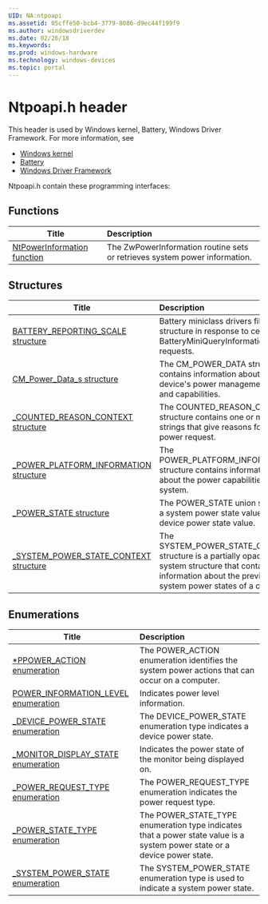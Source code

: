 ```yaml
---
UID: NA:ntpoapi
ms.assetid: 05cffe50-bcb4-3779-8086-d9ec44f199f9
ms.author: windowsdriverdev
ms.date: 02/26/18
ms.keywords: 
ms.prod: windows-hardware
ms.technology: windows-devices
ms.topic: portal
---
```


# Ntpoapi.h header



This header is used by Windows kernel, Battery, Windows Driver Framework. For more information, see
- [Windows kernel](../_kernel/index.md)
- [Battery](../_battery/index.md)
- [Windows Driver Framework](../_wdf/index.md)

Ntpoapi.h contain these programming interfaces:


## Functions

| Title   | Description   |
| ---- |:---- |
| [NtPowerInformation function](nf-ntpoapi-ntpowerinformation.md) | The ZwPowerInformation routine sets or retrieves system power information. |

## Structures

| Title   | Description   |
| ---- |:---- |
| [BATTERY_REPORTING_SCALE structure](ns-ntpoapi-battery_reporting_scale.md) | Battery miniclass drivers fill in this structure in response to certain BatteryMiniQueryInformation requests. |
| [CM_Power_Data_s structure](ns-ntpoapi-cm_power_data_s.md) | The CM_POWER_DATA structure contains information about a device's power management state and capabilities. |
| [_COUNTED_REASON_CONTEXT structure](ns-ntpoapi-_counted_reason_context.md) | The COUNTED_REASON_CONTEXT structure contains one or more strings that give reasons for a power request. |
| [_POWER_PLATFORM_INFORMATION structure](ns-ntpoapi-_power_platform_information.md) | The POWER_PLATFORM_INFORMATION structure contains information about the power capabilities of the system. |
| [_POWER_STATE structure](ns-ntpoapi-_power_state.md) | The POWER_STATE union specifies a system power state value or a device power state value. |
| [_SYSTEM_POWER_STATE_CONTEXT structure](ns-ntpoapi-_system_power_state_context.md) | The SYSTEM_POWER_STATE_CONTEXT structure is a partially opaque system structure that contains information about the previous system power states of a computer. |

## Enumerations

| Title   | Description   |
| ---- |:---- |
| [*PPOWER_ACTION enumeration](ne-ntpoapi-ppower_action.md) | The POWER_ACTION enumeration identifies the system power actions that can occur on a computer. |
| [POWER_INFORMATION_LEVEL enumeration](ne-ntpoapi-power_information_level.md) | Indicates power level information. |
| [_DEVICE_POWER_STATE enumeration](ne-ntpoapi-_device_power_state.md) | The DEVICE_POWER_STATE enumeration type indicates a device power state. |
| [_MONITOR_DISPLAY_STATE enumeration](ne-ntpoapi-_monitor_display_state.md) | Indicates the power state of the monitor being displayed on. |
| [_POWER_REQUEST_TYPE enumeration](ne-ntpoapi-_power_request_type.md) | The POWER_REQUEST_TYPE enumeration indicates the power request type. |
| [_POWER_STATE_TYPE enumeration](ne-ntpoapi-_power_state_type.md) | The POWER_STATE_TYPE enumeration type indicates that a power state value is a system power state or a device power state. |
| [_SYSTEM_POWER_STATE enumeration](ne-ntpoapi-_system_power_state.md) | The SYSTEM_POWER_STATE enumeration type is used to indicate a system power state. |

